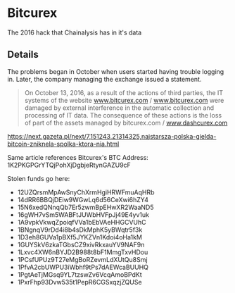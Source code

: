 # Bitcurex

The 2016 hack that Chainalysis has in it's data

## Details

The problems began in October when users started having trouble logging in. Later, the company managing the exchange issued a statement.

> On October 13, 2016, as a result of the actions of third parties, the IT systems of the website www.bitcurex.com / www.bitcurex.com were damaged by external interference in the automatic collection and processing of IT data. The consequence of these actions is the loss of part of the assets managed by bitcurex.com / www.dashcurex.com

https://next.gazeta.pl/next/7,151243,21314325,najstarsza-polska-gielda-bitcoin-zniknela-spolka-ktora-nia.html

Same article references Bitcurex's BTC Address: 1K2PKGPGrYTQjPohXjDgbjeRtynGAZU9cF


Stolen funds go here:

- 12UZQrsmMpAwSnyChXrmHgiHRWFmuAqHRb
- 14dRR6BBQjDEiw9WGwLq6d56CeXwi6hZY4
- 15N6xedQNnqQb7Er5zwmBpEHwXR2WaaND5
- 16gWH7vSm5WABFtJUWbHVFpJj49E4yv1uk
- 1A9vpkVkwqZpoiqfVVa1bEbVAeHHGCVUhC
- 1BNgnqV9rDd4i8b4sDkMphK5yBWqtr5f3k
- 1D3eh8GUVa1pBXf5JYKZVn1Kdoi4oHa1kM
- 1GUYSkV6zkaTGbsCZ9xivRkxauYV9NAF9n
- 1Lxvc4XW6nBYJD2B988t8bF1MmgTxvHDou
- 1PCsfUPUz9T27eMgBoRZevmLdXUtQu8Smj
- 1PfvA2cbUWPU3iWbhf9tPs7dAEWcaBUUHQ
- 1PgtAeTjMGsq9YL7tzswZv6VcqAmoBPdKt
- 1PxrFhp93Dvw535t1PepR6CGSxqzjZQUSe

